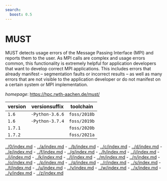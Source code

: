 ```yaml
---
search:
  boost: 0.5
---
```

# MUST

MUST detects usage errors of the Message Passing Interface (MPI) and reports them to the user.  As MPI calls are complex and usage errors common, this functionality is extremely helpful for application developers  that want to develop correct MPI applications.  This includes errors that already manifest – segmentation faults or incorrect results – as well as many errors  that are not visible to the application developer or do not manifest on a certain system or MPI implementation.

*homepage*: <https://hpc.rwth-aachen.de/must/>

version | versionsuffix | toolchain
--------|---------------|----------
``1.6`` | ``-Python-3.6.6`` | ``foss/2018b``
``1.6`` | ``-Python-3.7.4`` | ``foss/2019b``
``1.7.1`` |  | ``foss/2020b``
``1.7.2`` |  | ``foss/2021a``

[../0/index.md](0) - [../a/index.md](a) - [../b/index.md](b) - [../c/index.md](c) - [../d/index.md](d) - [../e/index.md](e) - [../f/index.md](f) - [../g/index.md](g) - [../h/index.md](h) - [../i/index.md](i) - [../j/index.md](j) - [../k/index.md](k) - [../l/index.md](l) - [../m/index.md](m) - [../n/index.md](n) - [../o/index.md](o) - [../p/index.md](p) - [../q/index.md](q) - [../r/index.md](r) - [../s/index.md](s) - [../t/index.md](t) - [../u/index.md](u) - [../v/index.md](v) - [../w/index.md](w) - [../x/index.md](x) - [../y/index.md](y) - [../z/index.md](z)

